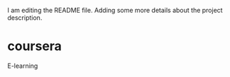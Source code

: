 I am editing the README file. Adding some more details about the project description.


# coursera
E-learning
